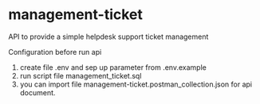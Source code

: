 # management-ticket
API to provide a simple helpdesk support ticket management


Configuration before run api
1. create file .env and sep up parameter from .env.example
2. run script file management_ticket.sql 
3. you can import file management-ticket.postman_collection.json for api document.


